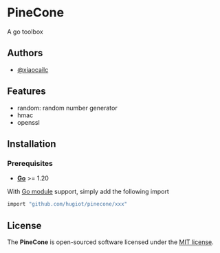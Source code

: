 # PineCone

A go toolbox

## Authors

- [@xiaocailc](https://github.com/xcocx)

## Features

- random: random number generator
- hmac
- openssl

## Installation

### Prerequisites

- **[Go](https://go.dev/)** >= 1.20

With [Go module](https://github.com/golang/go/wiki/Modules) support, simply add the following import

```bash
import "github.com/hugiot/pinecone/xxx"
```

## License

The **PineCone** is open-sourced software licensed under the [MIT license](https://opensource.org/licenses/MIT).

